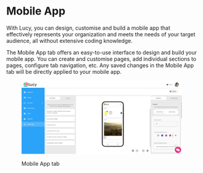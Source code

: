 # Mobile App

With Lucy, you can design, customise and build a mobile app that effectively represents your organization and meets the needs of your target audience, all without extensive coding knowledge.

The Mobile App tab offers an easy-to-use interface to design and build your mobile app. You can create and customise pages, add individual sections to pages, configure tab navigation, etc. Any saved changes in the Mobile App tab will be directly applied to your mobile app.

<figure><img src="../.gitbook/assets/Mobile App tab_s4 (1).png" alt=""><figcaption><p>Mobile App tab</p></figcaption></figure>
